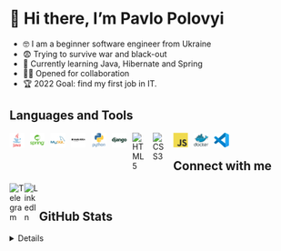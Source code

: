# 👋 Hi there, I’m Pavlo Polovyi
* :nerd_face: I am a beginner software engineer from Ukraine
* :fearful: Trying to survive war and black-out
* :orange_book: Currently learning Java, Hibernate and Spring
* :raising_hand_man: Opened for collaboration 
* :trophy: 2022 Goal: find my first job in IT.

## Languages and Tools
<img align="left" alt="Java" width="26px" src="https://raw.githubusercontent.com/devicons/devicon/v2.15.1/icons/java/java-original-wordmark.svg" style="padding-right:10px;"/>
<img align="left" alt="Spring" width="26px" src="https://raw.githubusercontent.com/devicons/devicon/v2.15.1/icons/spring/spring-original-wordmark.svg" style="padding-right:10px;"/>
<img align="left" alt="MySQL" width="26px" src="https://raw.githubusercontent.com/devicons/devicon/v2.15.1/icons/mysql/mysql-original-wordmark.svg" style="padding-right:10px;"/>
<img align="left" alt="Intellij" width="26px" src="https://raw.githubusercontent.com/devicons/devicon/v2.15.1/icons/intellij/intellij-plain-wordmark.svg" style="padding-right:10px;"/>
<img align="left" alt="Python" width="26px" src="https://raw.githubusercontent.com/devicons/devicon/v2.15.1/icons/python/python-original-wordmark.svg" style="padding-right:10px;"/>
<img align="left" alt="Django" width="26px" src="https://raw.githubusercontent.com/devicons/devicon/v2.15.1/icons/django/django-plain-wordmark.svg" style="padding-right:10px;"/>
<img align="left" alt="HTML5" width="26px" src="https://cdn.jsdelivr.net/gh/devicons/devicon/icons/html5/html5-original.svg" style="padding-right:10px;" />
<img align="left" alt="CSS3" width="26px" src="https://cdn.jsdelivr.net/gh/devicons/devicon/icons/css3/css3-original.svg" style="padding-right:10px;" />
<img align="left" alt="JS" width="26px" src="https://raw.githubusercontent.com/devicons/devicon/v2.15.1/icons/javascript/javascript-original.svg" style="padding-right:10px;"/>
<img align="left" alt="Docker" width="26px" src="https://raw.githubusercontent.com/devicons/devicon/v2.15.1/icons/docker/docker-original-wordmark.svg" style="padding-right:10px;"/>
<img align="left" alt="VSCode" width="26px" src="https://raw.githubusercontent.com/devicons/devicon/v2.15.1/icons/vscode/vscode-original.svg" style="padding-right:10px;"/><br>

## Connect with me
<a href="https://web.telegram.org/k/#@pasha_pol"><img src="https://simpleicons.org/icons/telegram.svg" width="26px" align="left" alt="Telegram">    </a>
<a href="#"><img src="https://simpleicons.org/icons/linkedin.svg" width="26px" align="left" alt="LinkedIn"></a><br>

## GitHub Stats
<details>
  <img align="left" alt="My GitHub Stats" src="https://github-readme-stats.vercel.app/api?username=PavloPolovyi&show_icons=true&hide_border=false&title_color=ff652f&icon_color=FFE400&bg_color=09131B&text_color=ffffff&border_color=0c1a25" />
</details>


<!---
PavloPolovyi/PavloPolovyi is a ✨ special ✨ repository because its `README.md` (this file) appears on your GitHub profile.
You can click the Preview link to take a look at your changes.https://raw.githubusercontent.com/devicons/devicon/v2.15.1/icons/vscode/vscode-original.svg
--->
